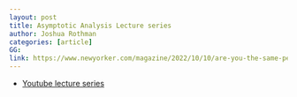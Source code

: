 ```yaml
---
layout: post
title: Asymptotic Analysis Lecture series
author: Joshua Rothman
categories: [article]
GG: 
link: https://www.newyorker.com/magazine/2022/10/10/are-you-the-same-person-you-used-to-be-life-is-hard-the-origins-of-you
---
```




- [Youtube lecture series](https://www.youtube.com/watch?v=GbhV3WitriM&list=PL5EH0ZJ7V0jV7kMYvPcZ7F9oaf_YAlfbI&index=9)